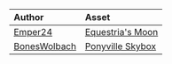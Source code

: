 | Author | Asset |
| :--- | :--- |
| [Emper24](http://emper24.deviantart.com/) | [Equestria's Moon](http://emper24.deviantart.com/art/Equestria-s-Moon-302308051) |
| [BonesWolbach](http://boneswolbach.deviantart.com) | [Ponyville Skybox](http://sta.sh/21q75iwkr2nm) |
